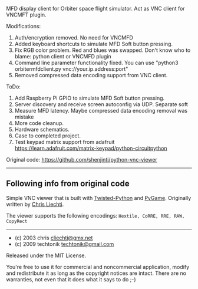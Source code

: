 MFD display client for Orbiter space flight simulator.
Act as VNC client for VNCMFT plugin.

Modifications:
1) Auth/encryption removed. No need for VNCMFD
2) Added keyboard shortcuts to simulate
   MFD Soft button pressing.
3) Fix RGB color problem. Red and blues was swapped.
   Don't know who to blame: python client or VNCMFD plugin
4) Command line parameter functionality fixed.
   You can use "python3 orbitermfdclient.py vnc://your.ip.address:port"
5) Removed compressed data encoding support from VNC client.

ToDo:
1) Add Raspberry Pi GPIO to simulate MFD Soft button pressing.
2) Server discovery and receive screen autoconfig via UDP. Separate soft
3) Measure MFD latency. Maybe compressed data encoding removal was mistake
4) More code cleanup.
5) Hardware schematics.
6) Case to completed project.
7) Test keypad matrix support from adafruit
   https://learn.adafruit.com/matrix-keypad/python-circuitpython

Original code:
https://github.com/shenjinti/python-vnc-viewer

---------------------------------------------------------------------------------
Following info from original code
---------------------------------------------------------------------------------
Simple VNC viewer that is built with
[Twisted-Python](https://twistedmatrix.com/trac/) and
[PyGame](http://www.pygame.org/). Originally written by
[Chris Liechti](http://homepage.hispeed.ch/py430/python/).

The viewer supports the following encodings:
  `Hextile, CoRRE, RRE, RAW, CopyRect`


-------
- (c) 2003 chris <cliechti@gmx.net>
- (c) 2009 techtonik <techtonik@gmail.com>

Released under the MIT License.

You're free to use it for commercial and noncommercial
application, modify and redistribute it as long as the
copyright notices are intact. There are no warranties, not
even that it does what it says to do ;-)
